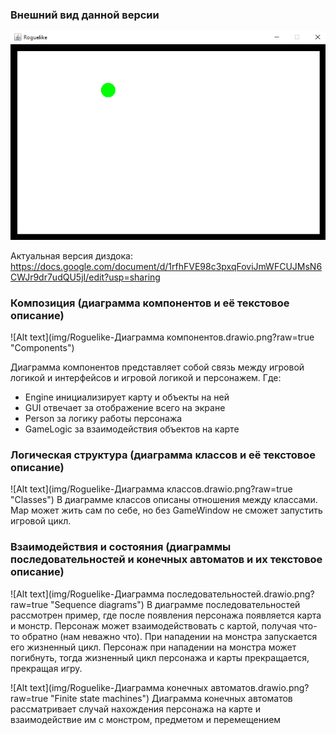 ### Внешний вид данной версии
![Alt text](img/roguelike.PNG?raw=true "Game")

Актуальная версия диздока:
https://docs.google.com/document/d/1rfhFVE98c3pxqFoviJmWFCUJMsN6CWJr9dr7udQU5jI/edit?usp=sharing

### Композиция (диаграмма компонентов и её текстовое описание)
![Alt text](img/Roguelike-Диаграмма компонентов.drawio.png?raw=true "Components")

Диаграмма компонентов представляет собой связь между игровой логикой и интерфейсов и игровой логикой и персонажем.
Где:
- Engine инициализирует карту и объекты на ней
- GUI отвечает за отображение всего на экране
- Person за логику работы персонажа
- GameLogic за взаимодействия объектов на карте

### Логическая структура (диаграмма классов и её текстовое описание)
![Alt text](img/Roguelike-Диаграмма классов.drawio.png?raw=true "Classes")
В диаграмме классов описаны отношения между классами. 
Map может жить сам по себе, но без GameWindow не сможет запустить игровой цикл.

### Взаимодействия и состояния (диаграммы последовательностей и конечных автоматов и их текстовое описание)
![Alt text](img/Roguelike-Диаграмма последовательностей.drawio.png?raw=true "Sequence diagrams")
В диаграмме последовательностей рассмотрен пример, где после появления персонажа появляется карта и монстр. 
Персонаж может взаимодействовать с картой, получая что-то обратно (нам неважно что). 
При нападении на монстра запускается его жизненный цикл. 
Персонаж при нападении на монстра может погибнуть, тогда жизненный цикл персонажа и  карты прекращается, прекращая игру.


![Alt text](img/Roguelike-Диаграмма конечных автоматов.drawio.png?raw=true "Finite state machines")
Диаграмма конечных автоматов рассматривает случай нахождения персонажа на карте и взаимодействие им с монстром, предметом и перемещением
